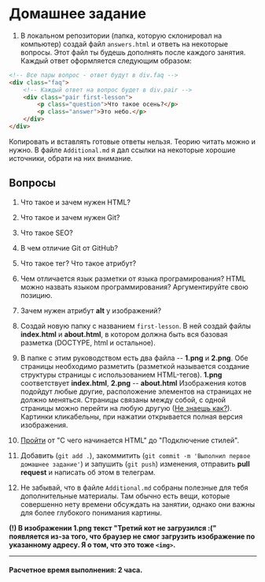 # Домашнее задание

1. В локальном репозитории (папка, которую склонировал на компьютер) создай файл `answers.html` и ответь на некоторые вопросы. Этот файл ты будешь дополнять после каждого занятия. Каждый ответ оформляется следующим образом:

```html
<!-- Все пары вопрос - ответ будут в div.faq -->
<div class="faq">
    <!-- Каждый ответ на вопрос будет в div.pair -->
    <div class="pair first-lesson">
        <p class="question">Что такое осень?</p>
        <p class="answer">Это небо.</p>
    </div>
</div>
``` 

Копировать и вставлять готовые ответы нельзя. Теорию читать можно и нужно. В файле `Additional.md` я дал ссылки на некоторые хорошие источники, обрати на них внимание.

## Вопросы

1. Что такое и зачем нужен HTML?
1. Что такое и зачем нужен Git?
1. Что такое SEO?
1. В чем отличие Git от GitHub?
1. Что такое тег? Что такое атрибут?
1. Чем отличается язык разметки от языка програмирования? HTML можно назвать языком программирования? Аргументируйте свою позицию.
1. Зачем нужен атрибут __alt__ у изображений?

2. Создай новую папку с названием `first-lesson`. В ней создай файлы __index.html__ и __about.html__, в котором должна быть вся базовая разметка (DOCTYPE, html и остальное).
3. В папке с этим руководством есть два файла -- __1.png__ и __2.png__. Обе страницы необходимо разметить (разметкой называется создание структуры страницы с использованием HTML-тегов). __1.png__ соответствует __index.html__, __2.png__ -- __about.html__ Изображения котов подойдут любые другие, расположение элементов на страницах не должно меняться. Страницы связаны между собой, с одной страницы можно перейти на любую другую ([Не знаешь как?](http://htmlbook.ru/samhtml/ssylki)). Картинки кликабельны, при нажатии открывается полная версия изображения.
4. [Пройти](https://htmlacademy.ru/courses/26) от "С чего начинается HTML" до "Подключение стилей".
5. Добавить (`git add .`), закоммитить (`git commit -m 'Выполнил первое домашнее задание'`) и запушить (`git push`) изменения, отправить __pull request__ и написать об этом в телеграм.
6. Не забывай, что в файле `Additional.md` собраны полезные для тебя дополнительные материалы. Там обычно есть вещи, которые совершенно нету времени обсуждать на занятии, однако они важны для более глубокого понимания картины.

__(!) В изображении 1.png текст "Третий кот не загрузился :(" появляется из-за того, что браузер не смог загрузить изображение по указанному адресу. Я о том, что это тоже `<img>`.__

---
#### Расчетное время выполнения: 2 часа.